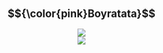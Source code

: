  ## $${\color{pink}Boyratata}$$

<div align="center">
  <img src="https://giffiles.alphacoders.com/209/209343.gif">
  <br>
  <img src="https://img.shields.io/github/languages/top/boyratata/song?color=pink">
